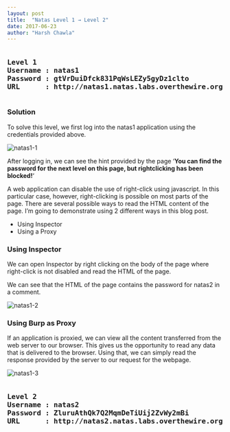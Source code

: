 ```yaml
---
layout: post
title:  "Natas Level 1 → Level 2"
date: 2017-06-23
author: "Harsh Chawla"
---
```

<pre><h3><b>Level 1
Username : natas1
Password : gtVrDuiDfck831PqWsLEZy5gyDz1clto
URL      : http://natas1.natas.labs.overthewire.org</b></h3></pre>
### Solution

To solve this level, we first log into the natas1 application using the credentials provided above.

![natas1-1](https://securitytimes.files.wordpress.com/2017/06/7-10-2017-2-07-12-pm.png?w=663)

After logging in, we can see the hint provided by the page ‘**You can find the password for the next level on this page, but rightclicking has been blocked!**‘

A web application can disable the use of right-click using javascript. In this particular case, however, right-clicking is possible on most parts of the page. There are several possible ways to read the HTML content of the page. I’m going to demonstrate using 2 different ways in this blog post.
- Using Inspector
- Using a Proxy

### Using Inspector

We can open Inspector by right clicking on the body of the page where right-click is not disabled and read the HTML of the page.

We can see that the HTML of the page contains the password for natas2 in a comment.

![natas1-2](https://securitytimes.files.wordpress.com/2017/06/screen-shot-2017-06-22-at-6-30-56-pm.png?w=663)

### Using Burp as Proxy
If an application is proxied, we can view all the content transferred from the web server to our browser. This gives us the opportunity to read any data that is delivered to the browser. Using that, we can simply read the response provided by the server to our request for the webpage.

![natas1-3](https://securitytimes.files.wordpress.com/2017/06/7-10-2017-2-10-13-pm.png?w=663)

<pre><h3><b>Level 2
Username : natas2
Password : ZluruAthQk7Q2MqmDeTiUij2ZvWy2mBi
URL      : http://natas2.natas.labs.overthewire.org</b></h3></pre>
